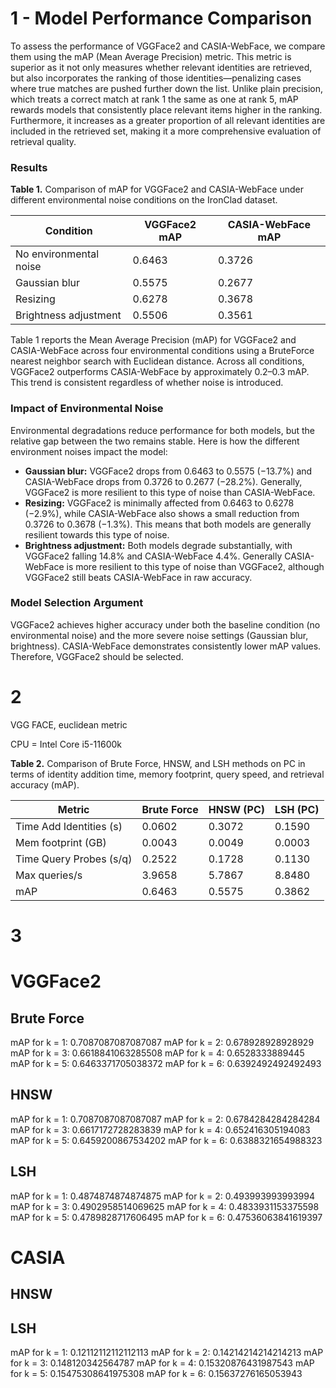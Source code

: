 # 1 - Model Performance Comparison
To assess the performance of VGGFace2 and CASIA-WebFace, we compare them using the mAP (Mean Average Precision) metric. This metric is superior as it not only measures whether relevant identities are retrieved, but also incorporates the ranking of those identities—penalizing cases where true matches are pushed further down the list. Unlike plain precision, which treats a correct match at rank 1 the same as one at rank 5, mAP rewards models that consistently place relevant items higher in the ranking. Furthermore, it increases as a greater proportion of all relevant identities are included in the retrieved set, making it a more comprehensive evaluation of retrieval quality.

### Results
**Table 1.** Comparison of mAP for VGGFace2 and CASIA-WebFace under different environmental noise conditions on the IronClad dataset.

| Condition              | VGGFace2 mAP | CASIA-WebFace mAP |
|------------------------|--------------|-------------------|
| No environmental noise | 0.6463       | 0.3726            |
| Gaussian blur          | 0.5575       | 0.2677            |
| Resizing               | 0.6278       | 0.3678            |
| Brightness adjustment  | 0.5506       | 0.3561            |

Table 1 reports the Mean Average Precision (mAP) for VGGFace2 and CASIA-WebFace across four environmental conditions using a BruteForce nearest neighbor search with Euclidean distance. Across all conditions, VGGFace2 outperforms CASIA-WebFace by approximately 0.2–0.3 mAP. This trend is consistent regardless of whether noise is introduced.

### Impact of Environmental Noise
Environmental degradations reduce performance for both models, but the relative gap between the two remains stable. Here is how the different environment noises impact the model:

* **Gaussian blur:** VGGFace2 drops from 0.6463 to 0.5575 (−13.7%) and CASIA-WebFace drops from 0.3726 to 0.2677 (−28.2%). Generally, VGGFace2 is more resilient to this type of noise than CASIA-WebFace.
* **Resizing:** VGGFace2 is minimally affected from 0.6463 to 0.6278 (−2.9%), while CASIA-WebFace also shows a small reduction from 0.3726 to 0.3678 (−1.3%). This means that both models are generally resilient towards this type of noise.
* **Brightness adjustment:** Both models degrade substantially, with VGGFace2 falling 14.8% and CASIA-WebFace 4.4%. Generally CASIA-WebFace is more resilient to this type of noise than VGGFace2, although VGGFace2 still beats CASIA-WebFace in raw accuracy.


### Model Selection Argument
VGGFace2 achieves higher accuracy under both the baseline condition (no environmental noise) and the more severe noise settings (Gaussian blur, brightness). CASIA-WebFace demonstrates consistently lower mAP values. Therefore, VGGFace2 should be selected.

# 2
VGG FACE, euclidean metric

CPU = Intel Core i5-11600k

**Table 2.** Comparison of Brute Force, HNSW, and LSH methods on PC in terms of identity addition time, memory footprint, query speed, and retrieval accuracy (mAP).

| Metric                  | Brute Force | HNSW (PC) | LSH (PC) |
|-------------------------|-------------|-----------|----------|
| Time Add Identities (s) | 0.0602      | 0.3072    | 0.1590   |
| Mem footprint (GB)      | 0.0043      | 0.0049    | 0.0003   |
| Time Query Probes (s/q) | 0.2522      | 0.1728    | 0.1130   |
| Max queries/s           | 3.9658      | 5.7867    | 8.8480   |
| mAP                     | 0.6463      | 0.5575    | 0.3862   |


# 3
# VGGFace2

## Brute Force
mAP for k = 1: 0.7087087087087087
mAP for k = 2: 0.678928928928929
mAP for k = 3: 0.6618841063285508
mAP for k = 4: 0.6528333889445
mAP for k = 5: 0.6463371705038372
mAP for k = 6: 0.6392492492492493

## HNSW
mAP for k = 1: 0.7087087087087087
mAP for k = 2: 0.6784284284284284
mAP for k = 3: 0.6617172728283839
mAP for k = 4: 0.652416305194083
mAP for k = 5: 0.6459200867534202
mAP for k = 6: 0.6388321654988323

## LSH
mAP for k = 1: 0.4874874874874875
mAP for k = 2: 0.493993993993994
mAP for k = 3: 0.4902958514069625
mAP for k = 4: 0.4833931153375598
mAP for k = 5: 0.4789828717606495
mAP for k = 6: 0.47536063841619397

# CASIA
## HNSW


## LSH
mAP for k = 1: 0.12112112112112113
mAP for k = 2: 0.14214214214214213
mAP for k = 3: 0.148120342564787
mAP for k = 4: 0.15320876431987543
mAP for k = 5: 0.15475308641975308
mAP for k = 6: 0.15637276165053943
